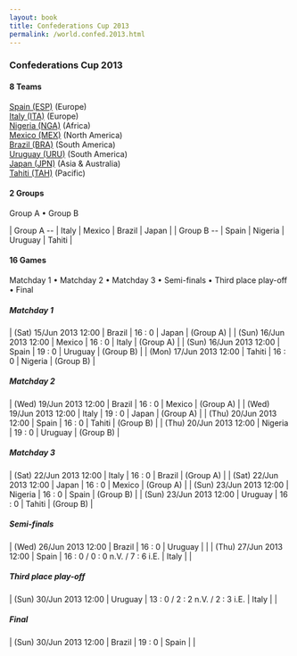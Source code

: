 ```yaml
---
layout: book
title: Confederations Cup 2013
permalink: /world.confed.2013.html
---
```



### Confederations Cup 2013


#### 8 Teams


[Spain (ESP)](es.html#esp)  (Europe) <br>
[Italy (ITA)](it.html#ita)  (Europe) <br>
[Nigeria (NGA)](ng.html#nga)  (Africa) <br>
[Mexico (MEX)](mx.html#mex)  (North America) <br>
[Brazil (BRA)](br.html#bra)  (South America) <br>
[Uruguay (URU)](uy.html#uru)  (South America) <br>
[Japan (JPN)](jp.html#jpn)  (Asia & Australia) <br>
[Tahiti (TAH)](pf.html#tah)  (Pacific) <br>




#### 2 Groups

 Group A •  Group B

| Group A --  | Italy  | Mexico  | Brazil  | Japan  |
| Group B --  | Spain  | Nigeria  | Uruguay  | Tahiti  |

 



#### 16 Games

 Matchday 1 •  Matchday 2 •  Matchday 3 •  Semi-finals •  Third place play-off •  Final



##### Matchday 1 


| (Sat) 15/Jun 2013 12:00 | Brazil | 16 : 0 | Japan | (Group A) |
| (Sun) 16/Jun 2013 12:00 | Mexico | 16 : 0 | Italy | (Group A) |
| (Sun) 16/Jun 2013 12:00 | Spain | 19 : 0 | Uruguay | (Group B) |
| (Mon) 17/Jun 2013 12:00 | Tahiti | 16 : 0 | Nigeria | (Group B) |

##### Matchday 2 


| (Wed) 19/Jun 2013 12:00 | Brazil | 16 : 0 | Mexico | (Group A) |
| (Wed) 19/Jun 2013 12:00 | Italy | 19 : 0 | Japan | (Group A) |
| (Thu) 20/Jun 2013 12:00 | Spain | 16 : 0 | Tahiti | (Group B) |
| (Thu) 20/Jun 2013 12:00 | Nigeria | 19 : 0 | Uruguay | (Group B) |

##### Matchday 3 


| (Sat) 22/Jun 2013 12:00 | Italy | 16 : 0 | Brazil | (Group A) |
| (Sat) 22/Jun 2013 12:00 | Japan | 16 : 0 | Mexico | (Group A) |
| (Sun) 23/Jun 2013 12:00 | Nigeria | 16 : 0 | Spain | (Group B) |
| (Sun) 23/Jun 2013 12:00 | Uruguay | 16 : 0 | Tahiti | (Group B) |

##### Semi-finals 


| (Wed) 26/Jun 2013 12:00 | Brazil | 16 : 0 | Uruguay |  |
| (Thu) 27/Jun 2013 12:00 | Spain | 16 : 0 / 0 : 0 n.V. / 7 : 6 i.E. | Italy |  |

##### Third place play-off 


| (Sun) 30/Jun 2013 12:00 | Uruguay | 13 : 0 / 2 : 2 n.V. / 2 : 3 i.E. | Italy |  |

##### Final 


| (Sun) 30/Jun 2013 12:00 | Brazil | 19 : 0 | Spain |  |
